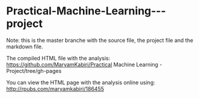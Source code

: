 # Practical-Machine-Learning---project

Note: this is the master branche with the source file, the project file and the markdown file.

The compiled HTML file with the analysis: https://github.com/MaryamKabiri/Practical Machine Learning -Project/tree/gh-pages

You can view the HTML page with the analysis online using: http://rpubs.com/maryamkabiri/186455
